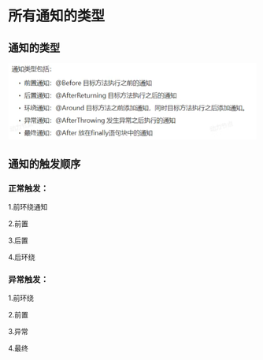 # 所有通知的类型

## 通知的类型

![image-20240919213546252](./../../TyporaImage/Spring/image-20240919213546252.png)

## 通知的触发顺序

### 正常触发：

1.前环绕通知

2.前置

3.后置

4.后环绕



### 异常触发：

1.前环绕

2.前置

3.异常

4.最终